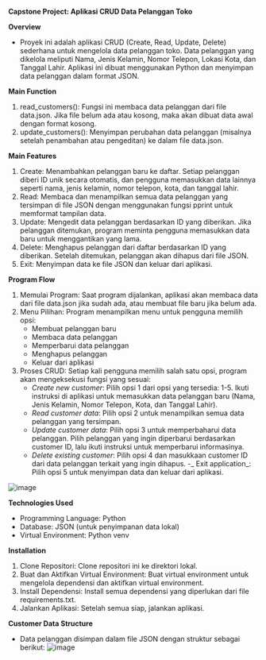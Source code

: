 **Capstone Project: Aplikasi CRUD Data Pelanggan Toko**

**Overview**
- Proyek ini adalah aplikasi CRUD (Create, Read, Update, Delete) sederhana untuk mengelola data pelanggan toko. Data pelanggan yang dikelola meliputi Nama, Jenis Kelamin, Nomor Telepon, Lokasi Kota, dan Tanggal Lahir. Aplikasi ini dibuat menggunakan Python dan menyimpan data pelanggan dalam format JSON.

**Main Function**
1. read_customers(): Fungsi ini membaca data pelanggan dari file data.json. Jika file belum ada atau kosong, maka akan dibuat data awal dengan format kosong.
2. update_customers(): Menyimpan perubahan data pelanggan (misalnya setelah penambahan atau pengeditan) ke dalam file data.json.

**Main Features**
1. Create: Menambahkan pelanggan baru ke daftar. Setiap pelanggan diberi ID unik secara otomatis, dan pengguna memasukkan data lainnya seperti nama, jenis kelamin, nomor telepon, kota, dan tanggal lahir.
2. Read: Membaca dan menampilkan semua data pelanggan yang tersimpan di file JSON dengan menggunakan fungsi pprint untuk memformat tampilan data.
3. Update: Mengedit data pelanggan berdasarkan ID yang diberikan. Jika pelanggan ditemukan, program meminta pengguna memasukkan data baru untuk menggantikan yang lama.
4. Delete: Menghapus pelanggan dari daftar berdasarkan ID yang diberikan. Setelah ditemukan, pelanggan akan dihapus dari file JSON.
5. Exit: Menyimpan data ke file JSON dan keluar dari aplikasi.

**Program Flow**
1. Memulai Program: Saat program dijalankan, aplikasi akan membaca data dari file data.json jika sudah ada, atau membuat file baru jika belum ada.
2. Menu Pilihan: Program menampilkan menu untuk pengguna memilih opsi:
   - Membuat pelanggan baru
   - Membaca data pelanggan
   - Memperbarui data pelanggan
   - Menghapus pelanggan
   - Keluar dari aplikasi
3. Proses CRUD: Setiap kali pengguna memilih salah satu opsi, program akan mengeksekusi fungsi yang sesuai:
   - _Create new customer_: Pilih opsi 1 dari opsi yang tersedia: 1-5. Ikuti instruksi di aplikasi untuk memasukkan data pelanggan baru (Nama, Jenis Kelamin, Nomor Telepon, Kota, dan Tanggal Lahir).
   - _Read customer data_: Pilih opsi 2 untuk menampilkan semua data pelanggan yang tersimpan.
   - _Update customer data_: Pilih opsi 3 untuk memperbaharui data pelanggan. Pilih pelanggan yang ingin diperbarui berdasarkan customer ID, lalu ikuti instruksi untuk memperbarui informasinya.
   - _Delete existing customer_: Pilih opsi 4 dan masukkaan customer ID dari data pelanggan terkait yang ingin dihapus.
   -_ Exit application_: Pilih opsi 5 untuk menyimpan data dan keluar dari aplikasi.
     
![image](https://github.com/user-attachments/assets/ac158ab2-105b-4893-b560-d89e650418f6)

**Technologies Used**
- Programming Language: Python
- Database: JSON (untuk penyimpanan data lokal)
- Virtual Environment: Python venv
  
**Installation**
1. Clone Repositori: Clone repositori ini ke direktori lokal.
2. Buat dan Aktifkan Virtual Environment: Buat virtual environment untuk mengelola dependensi dan aktifkan virtual environment.
3. Install Dependensi: Install semua dependensi yang diperlukan dari file requirements.txt.
4. Jalankan Aplikasi: Setelah semua siap, jalankan aplikasi.

**Customer Data Structure**
- Data pelanggan disimpan dalam file JSON dengan struktur sebagai berikut:
![image](https://github.com/user-attachments/assets/676da219-0e49-4804-9fa1-92e595fb99f2)
